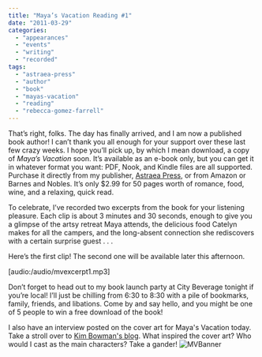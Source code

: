 ```yaml
---
title: "Maya’s Vacation Reading #1"
date: "2011-03-29"
categories:
  - "appearances"
  - "events"
  - "writing"
  - "recorded"
tags:
  - "astraea-press"
  - "author"
  - "book"
  - "mayas-vacation"
  - "reading"
  - "rebecca-gomez-farrell"
---
```


That’s right, folks. The day has finally arrived, and I am now a published book author! I can’t thank you all enough for your support over these last few crazy weeks. I hope you’ll pick up, by which I mean download, a copy of _Maya’s Vacation_ soon. It’s available as an e-book only, but you can get it in whatever format you want: PDF, Nook, and Kindle files are all supported. Purchase it directly from my publisher, [Astraea Press](http://www.astraeapress.com/#ecwid:category=662245&mode=product&product=3028832), or from Amazon or Barnes and Nobles. It’s only $2.99 for 50 pages worth of romance, food, wine, and a relaxing, quick read.

To celebrate, I’ve recorded two excerpts from the book for your listening pleasure. Each clip is about 3 minutes and 30 seconds, enough to give you a glimpse of the artsy retreat Maya attends, the delicious food Catelyn makes for all the campers, and the long-absent connection she rediscovers with a certain surprise guest . . .

Here’s the first clip! The second one will be available later this afternoon.

\[audio:/audio/mvexcerpt1.mp3\]

Don’t forget to head out to my book launch party at City Beverage tonight if you’re local! I’ll just be chilling from 6:30 to 8:30 with a pile of bookmarks, family, friends, and libations. Come by and say hello, and you might be one of 5 people to win a free download of the book!

I also have an interview posted on the cover art for Maya's Vacation today. Take a stroll over to [Kim Bowman's blog](http://kimbowmanauthor.blogspot.com/). What inspired the cover art? Who would I cast as the main characters? Take a gander! ![MVBanner](https://d2ypg8o05lff0b.cloudfront.net/wp-content/uploads/sites/3/2011/03/MVBanner1.jpg)
